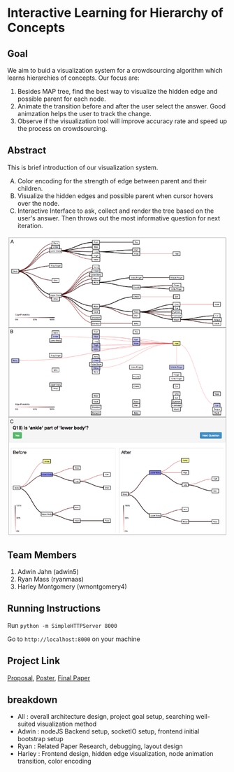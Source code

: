 Interactive Learning for Hierarchy of Concepts
===============
## Goal
We aim to buid a visualization system for a crowdsourcing algorithm which learns hierarchies of concepts. Our focus are:

1. Besides MAP tree, find the best way to visualize the hidden edge and possible parent for each node. 
2. Animate the transition before and after the user select the answer. Good animzation helps the user to track the change.
3. Observe if the visualization tool will improve accuracy rate and speed up the process on crowdsourcing.

## Abstract
This is brief introduction of our visualization system.
<ol type="A">
  <li>Color encoding for the strength of edge between parent and their children.</li>
  <li>Visualize the hidden edges and possible parent when cursor hovers over the node.</li>
  <li>Interactive Interface to ask, collect and render the tree based on the user's answer. Then throws out the most informative question for next iteration.</li>
</ol>

![abstract picture](https://github.com/CSE512-16S/fp-adwin5-wmontgomery4-ryanmaas/blob/master/resource/summary.png)

## Team Members
1. Adwin Jahn (adwin5)
2. Ryan Mass (ryanmaas)
3. Harley Montgomery (wmontgomery4)

## Running Instructions
Run 
`python -m SimpleHTTPServer 8000`

Go to `http://localhost:8000` on your machine

## Project Link

[Proposal](https://github.com/CSE512-16S/fp-adwin5-wmontgomery4-ryanmaas/blob/master/resource/proposal-adwin555-wmonty-massr.pdf), 
[Poster](https://github.com/CSE512-16S/fp-adwin5-wmontgomery4-ryanmaas/raw/master/final/poster-adwin555-wmonty-massr.pdf),
[Final Paper](https://github.com/CSE512-16S/fp-adwin5-wmontgomery4-ryanmaas/raw/master/final/paper-adwin555-wmonty-massr.pdf)

## breakdown
- All : overall architecture design, project goal setup, searching well-suited visualization method
- Adwin : nodeJS Backend setup, socketIO setup, frontend initial bootstrap setup 
- Ryan : Related Paper Research, debugging, layout design   
- Harley : Frontend design, hidden edge visualization, node animation transition, color encoding


